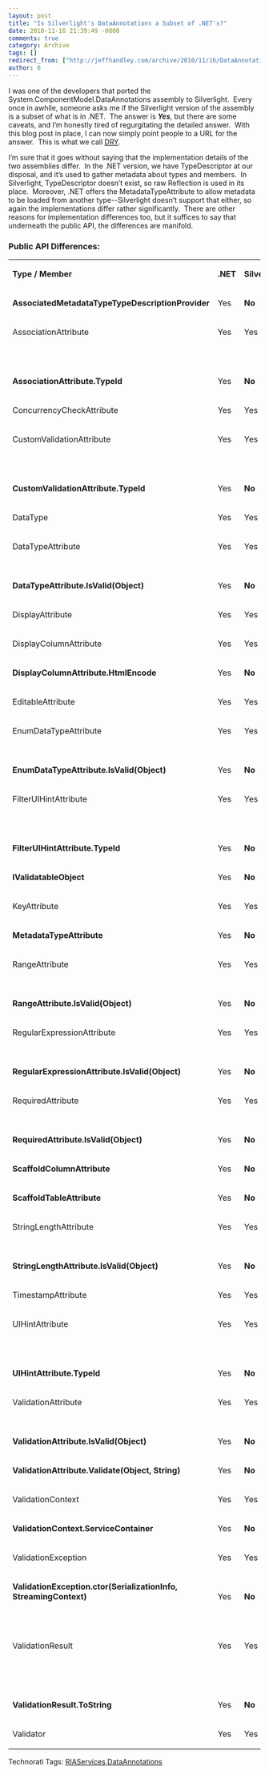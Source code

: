 ```yaml
---
layout: post
title: "Is Silverlight's DataAnnotations a Subset of .NET's?"
date: 2010-11-16 21:39:49 -0800
comments: true
category: Archive
tags: []
redirect_from: ["http://jeffhandley.com/archive/2010/11/16/DataAnnotationsSubset.aspx", "http://jeffhandley.com/archive/2010/11/16/dataannotationssubset.aspx"]
author: 0
---
```

<!-- more -->
<p>I was one of the developers that ported the System.ComponentModel.DataAnnotations assembly to Silverlight.  Every once in awhile, someone asks me if the Silverlight version of the assembly is a subset of what is in .NET.  The answer is <em><strong>Yes</strong></em>, but there are some caveats, and I’m honestly tired of regurgitating the detailed answer.  With this blog post in place, I can now simply point people to a URL for the answer.  This is what we call <a title="Wikipedia: Don't Repeat Yourself" href="http://en.wikipedia.org/wiki/Don't_repeat_yourself" target="_blank">DRY</a>.</p>  <p>I’m sure that it goes without saying that the implementation details of the two assemblies differ.  In the .NET version, we have TypeDescriptor at our disposal, and it’s used to gather metadata about types and members.  In Silverlight, TypeDescriptor doesn’t exist, so raw Reflection is used in its place.  Moreover, .NET offers the MetadataTypeAttribute to allow metadata to be loaded from another type--Silverlight doesn’t support that either, so again the implementations differ rather significantly.  There are other reasons for implementation differences too, but it suffices to say that underneath the public API, the differences are manifold.</p>  <h3>Public API Differences:</h3>  <table border="0" cellspacing="0" cellpadding="0"><tbody>     <tr>       <td valign="bottom" width="403">         <p><b>Type / Member</b></p>       </td>        <td valign="bottom" width="38">         <p><b>.NET</b></p>       </td>        <td valign="bottom" width="79">         <p><b>Silverlight</b></p>       </td>        <td valign="bottom" width="271">         <p><b>Notes</b></p>       </td>     </tr>      <tr>       <td valign="bottom" width="403">         <p><strong>AssociatedMetadataTypeTypeDescriptionProvider</strong></p>       </td>        <td valign="bottom" width="38">         <p>Yes</p>       </td>        <td valign="bottom" width="79">         <p><strong>No</strong></p>       </td>        <td valign="bottom" width="271"> </td>     </tr>      <tr>       <td valign="bottom" width="403">         <p>AssociationAttribute</p>       </td>        <td valign="bottom" width="38">         <p>Yes</p>       </td>        <td valign="bottom" width="79">         <p>Yes</p>       </td>        <td valign="bottom" width="271"> </td>     </tr>      <tr>       <td valign="bottom" width="403">         <p><strong>AssociationAttribute.TypeId</strong></p>       </td>        <td valign="bottom" width="38">         <p>Yes</p>       </td>        <td valign="bottom" width="79">         <p><strong>No</strong></p>       </td>        <td valign="bottom" width="271">         <p>Due to Attribute difference</p>       </td>     </tr>      <tr>       <td valign="bottom" width="403">         <p>ConcurrencyCheckAttribute</p>       </td>        <td valign="bottom" width="38">         <p>Yes</p>       </td>        <td valign="bottom" width="79">         <p>Yes</p>       </td>        <td valign="bottom" width="271"> </td>     </tr>      <tr>       <td valign="bottom" width="403">         <p>CustomValidationAttribute</p>       </td>        <td valign="bottom" width="38">         <p>Yes</p>       </td>        <td valign="bottom" width="79">         <p>Yes</p>       </td>        <td valign="bottom" width="271"> </td>     </tr>      <tr>       <td valign="bottom" width="403">         <p><strong>CustomValidationAttribute.TypeId</strong></p>       </td>        <td valign="bottom" width="38">         <p>Yes</p>       </td>        <td valign="bottom" width="79">         <p><strong>No</strong></p>       </td>        <td valign="bottom" width="271">         <p>Due to Attribute difference</p>       </td>     </tr>      <tr>       <td valign="bottom" width="403">         <p>DataType</p>       </td>        <td valign="bottom" width="38">         <p>Yes</p>       </td>        <td valign="bottom" width="79">         <p>Yes</p>       </td>        <td valign="bottom" width="271"> </td>     </tr>      <tr>       <td valign="bottom" width="403">         <p>DataTypeAttribute</p>       </td>        <td valign="bottom" width="38">         <p>Yes</p>       </td>        <td valign="bottom" width="79">         <p>Yes</p>       </td>        <td valign="bottom" width="271"> </td>     </tr>      <tr>       <td valign="bottom" width="403">         <p><strong>DataTypeAttribute.IsValid(Object)</strong></p>       </td>        <td valign="bottom" width="38">         <p>Yes</p>       </td>        <td valign="bottom" width="79">         <p><strong>No</strong></p>       </td>        <td valign="bottom" width="271">         <p>Internal in Silverlight</p>       </td>     </tr>      <tr>       <td valign="bottom" width="403">         <p>DisplayAttribute</p>       </td>        <td valign="bottom" width="38">         <p>Yes</p>       </td>        <td valign="bottom" width="79">         <p>Yes</p>       </td>        <td valign="bottom" width="271"> </td>     </tr>      <tr>       <td valign="bottom" width="403">         <p>DisplayColumnAttribute</p>       </td>        <td valign="bottom" width="38">         <p>Yes</p>       </td>        <td valign="bottom" width="79">         <p>Yes</p>       </td>        <td valign="bottom" width="271"> </td>     </tr>      <tr>       <td valign="bottom" width="403">         <p><strong>DisplayColumnAttribute.HtmlEncode</strong></p>       </td>        <td valign="bottom" width="38">         <p>Yes</p>       </td>        <td valign="bottom" width="79">         <p><strong>No</strong></p>       </td>        <td valign="bottom" width="271"> </td>     </tr>      <tr>       <td valign="bottom" width="403">         <p>EditableAttribute</p>       </td>        <td valign="bottom" width="38">         <p>Yes</p>       </td>        <td valign="bottom" width="79">         <p>Yes</p>       </td>        <td valign="bottom" width="271"> </td>     </tr>      <tr>       <td valign="bottom" width="403">         <p>EnumDataTypeAttribute</p>       </td>        <td valign="bottom" width="38">         <p>Yes</p>       </td>        <td valign="bottom" width="79">         <p>Yes</p>       </td>        <td valign="bottom" width="271"> </td>     </tr>      <tr>       <td valign="bottom" width="403">         <p><strong>EnumDataTypeAttribute.IsValid(Object)</strong></p>       </td>        <td valign="bottom" width="38">         <p>Yes</p>       </td>        <td valign="bottom" width="79">         <p><strong>No</strong></p>       </td>        <td valign="bottom" width="271">         <p>Internal in Silverlight</p>       </td>     </tr>      <tr>       <td valign="bottom" width="403">         <p>FilterUIHintAttribute</p>       </td>        <td valign="bottom" width="38">         <p>Yes</p>       </td>        <td valign="bottom" width="79">         <p>Yes</p>       </td>        <td valign="bottom" width="271"> </td>     </tr>      <tr>       <td valign="bottom" width="403">         <p><strong>FilterUIHintAttribute.TypeId</strong></p>       </td>        <td valign="bottom" width="38">         <p>Yes</p>       </td>        <td valign="bottom" width="79">         <p><strong>No</strong></p>       </td>        <td valign="bottom" width="271">         <p>Due to Attribute difference</p>       </td>     </tr>      <tr>       <td valign="bottom" width="403">         <p><strong>IValidatableObject</strong></p>       </td>        <td valign="bottom" width="38">         <p>Yes</p>       </td>        <td valign="bottom" width="79">         <p><strong>No</strong></p>       </td>        <td valign="bottom" width="271"> </td>     </tr>      <tr>       <td valign="bottom" width="403">         <p>KeyAttribute</p>       </td>        <td valign="bottom" width="38">         <p>Yes</p>       </td>        <td valign="bottom" width="79">         <p>Yes</p>       </td>        <td valign="bottom" width="271"> </td>     </tr>      <tr>       <td valign="bottom" width="403">         <p><strong>MetadataTypeAttribute</strong></p>       </td>        <td valign="bottom" width="38">         <p>Yes</p>       </td>        <td valign="bottom" width="79">         <p><strong>No</strong></p>       </td>        <td valign="bottom" width="271"> </td>     </tr>      <tr>       <td valign="bottom" width="403">         <p>RangeAttribute</p>       </td>        <td valign="bottom" width="38">         <p>Yes</p>       </td>        <td valign="bottom" width="79">         <p>Yes</p>       </td>        <td valign="bottom" width="271"> </td>     </tr>      <tr>       <td valign="bottom" width="403">         <p><strong>RangeAttribute.IsValid(Object)</strong></p>       </td>        <td valign="bottom" width="38">         <p>Yes</p>       </td>        <td valign="bottom" width="79">         <p><strong>No</strong></p>       </td>        <td valign="bottom" width="271">         <p>Internal in Silverlight</p>       </td>     </tr>      <tr>       <td valign="bottom" width="403">         <p>RegularExpressionAttribute</p>       </td>        <td valign="bottom" width="38">         <p>Yes</p>       </td>        <td valign="bottom" width="79">         <p>Yes</p>       </td>        <td valign="bottom" width="271"> </td>     </tr>      <tr>       <td valign="bottom" width="403">         <p><strong>RegularExpressionAttribute.IsValid(Object)</strong></p>       </td>        <td valign="bottom" width="38">         <p>Yes</p>       </td>        <td valign="bottom" width="79">         <p><strong>No</strong></p>       </td>        <td valign="bottom" width="271">         <p>Internal in Silverlight</p>       </td>     </tr>      <tr>       <td valign="bottom" width="403">         <p>RequiredAttribute</p>       </td>        <td valign="bottom" width="38">         <p>Yes</p>       </td>        <td valign="bottom" width="79">         <p>Yes</p>       </td>        <td valign="bottom" width="271"> </td>     </tr>      <tr>       <td valign="bottom" width="403">         <p><strong>RequiredAttribute.IsValid(Object)</strong></p>       </td>        <td valign="bottom" width="38">         <p>Yes</p>       </td>        <td valign="bottom" width="79">         <p><strong>No</strong></p>       </td>        <td valign="bottom" width="271">         <p>Internal in Silverlight</p>       </td>     </tr>      <tr>       <td valign="bottom" width="403">         <p><strong>ScaffoldColumnAttribute</strong></p>       </td>        <td valign="bottom" width="38">         <p>Yes</p>       </td>        <td valign="bottom" width="79">         <p><strong>No</strong></p>       </td>        <td valign="bottom" width="271"> </td>     </tr>      <tr>       <td valign="bottom" width="403">         <p><strong>ScaffoldTableAttribute</strong></p>       </td>        <td valign="bottom" width="38">         <p>Yes</p>       </td>        <td valign="bottom" width="79">         <p><strong>No</strong></p>       </td>        <td valign="bottom" width="271"> </td>     </tr>      <tr>       <td valign="bottom" width="403">         <p>StringLengthAttribute</p>       </td>        <td valign="bottom" width="38">         <p>Yes</p>       </td>        <td valign="bottom" width="79">         <p>Yes</p>       </td>        <td valign="bottom" width="271"> </td>     </tr>      <tr>       <td valign="bottom" width="403">         <p><strong>StringLengthAttribute.IsValid(Object)</strong></p>       </td>        <td valign="bottom" width="38">         <p>Yes</p>       </td>        <td valign="bottom" width="79">         <p><strong>No</strong></p>       </td>        <td valign="bottom" width="271">         <p>Internal in Silverlight</p>       </td>     </tr>      <tr>       <td valign="bottom" width="403">         <p>TimestampAttribute</p>       </td>        <td valign="bottom" width="38">         <p>Yes</p>       </td>        <td valign="bottom" width="79">         <p>Yes</p>       </td>        <td valign="bottom" width="271"> </td>     </tr>      <tr>       <td valign="bottom" width="403">         <p>UIHintAttribute</p>       </td>        <td valign="bottom" width="38">         <p>Yes</p>       </td>        <td valign="bottom" width="79">         <p>Yes</p>       </td>        <td valign="bottom" width="271"> </td>     </tr>      <tr>       <td valign="bottom" width="403">         <p><strong>UIHintAttribute.TypeId</strong></p>       </td>        <td valign="bottom" width="38">         <p>Yes</p>       </td>        <td valign="bottom" width="79">         <p><strong>No</strong></p>       </td>        <td valign="bottom" width="271">         <p>Due to Attribute difference</p>       </td>     </tr>      <tr>       <td valign="bottom" width="403">         <p>ValidationAttribute</p>       </td>        <td valign="bottom" width="38">         <p>Yes</p>       </td>        <td valign="bottom" width="79">         <p>Yes</p>       </td>        <td valign="bottom" width="271"> </td>     </tr>      <tr>       <td valign="bottom" width="403">         <p><strong>ValidationAttribute.IsValid(Object)</strong></p>       </td>        <td valign="bottom" width="38">         <p>Yes</p>       </td>        <td valign="bottom" width="79">         <p><strong>No</strong></p>       </td>        <td valign="bottom" width="271">         <p>Internal in Silverlight</p>       </td>     </tr>      <tr>       <td valign="bottom" width="403">         <p><strong>ValidationAttribute.Validate(Object, String)</strong></p>       </td>        <td valign="bottom" width="38">         <p>Yes</p>       </td>        <td valign="bottom" width="79">         <p><strong>No</strong></p>       </td>        <td valign="bottom" width="271"> </td>     </tr>      <tr>       <td valign="bottom" width="403">         <p>ValidationContext</p>       </td>        <td valign="bottom" width="38">         <p>Yes</p>       </td>        <td valign="bottom" width="79">         <p>Yes</p>       </td>        <td valign="bottom" width="271"> </td>     </tr>      <tr>       <td valign="bottom" width="403">         <p><strong>ValidationContext.ServiceContainer</strong></p>       </td>        <td valign="bottom" width="38">         <p>Yes</p>       </td>        <td valign="bottom" width="79">         <p><strong>No</strong></p>       </td>        <td valign="bottom" width="271"> </td>     </tr>      <tr>       <td valign="bottom" width="403">         <p>ValidationException</p>       </td>        <td valign="bottom" width="38">         <p>Yes</p>       </td>        <td valign="bottom" width="79">         <p>Yes</p>       </td>        <td valign="bottom" width="271"> </td>     </tr>      <tr>       <td valign="bottom" width="403">         <p><strong>ValidationException.ctor(SerializationInfo, StreamingContext)</strong></p>       </td>        <td valign="bottom" width="38">         <p>Yes</p>       </td>        <td valign="bottom" width="79">         <p><strong>No</strong></p>       </td>        <td valign="bottom" width="271"> </td>     </tr>      <tr>       <td valign="bottom" width="403">         <p>ValidationResult</p>       </td>        <td valign="bottom" width="38">         <p>Yes</p>       </td>        <td valign="bottom" width="79">         <p>Yes</p>       </td>        <td valign="bottom" width="271">         <p>Sealed in Silverlight, not in .NET</p>       </td>     </tr>      <tr>       <td valign="bottom" width="403">         <p><strong>ValidationResult.ToString</strong></p>       </td>        <td valign="bottom" width="38">         <p>Yes</p>       </td>        <td valign="bottom" width="79">         <p><strong>No</strong></p>       </td>        <td valign="bottom" width="271">         <p>Overridden in Silverlight, not in .NET</p>       </td>     </tr>      <tr>       <td valign="bottom" width="403">         <p>Validator</p>       </td>        <td valign="bottom" width="38">         <p>Yes</p>       </td>        <td valign="bottom" width="79">         <p>Yes</p>       </td>        <td valign="bottom" width="271"> </td>     </tr>   </tbody></table>  <p>   </p><div style="padding-bottom: 0px; margin: 0px; padding-left: 0px; padding-right: 0px; display: inline; float: none; padding-top: 0px" id="scid:0767317B-992E-4b12-91E0-4F059A8CECA8:00eea086-b8a7-4305-ac0e-ab2b24f1ca39" class="wlWriterEditableSmartContent">Technorati Tags: <a href="http://technorati.com/tags/RIAServices" rel="tag">RIAServices</a>,<a href="http://technorati.com/tags/DataAnnotations" rel="tag">DataAnnotations</a></div>

